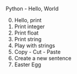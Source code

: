 Python - Hello, World

0. Hello, print
1. Print integer
2. Print float
3. Print string
4. Play with strings
5. Copy - Cut - Paste
6. Create a new sentence
7. Easter Egg

